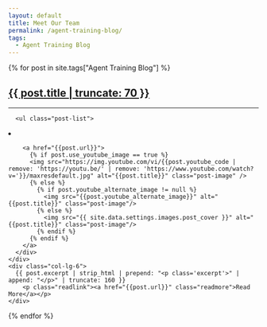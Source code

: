 ```yaml
---
layout: default
title: Meet Our Team
permalink: /agent-training-blog/
tags:
  - Agent Training Blog
---
```

{% for post in site.tags["Agent Training Blog"] %}
  <div class="row content-container">
    <!-- <div class="col-sm-12"> -->
      <h2 class="post-overview-title"><a class="post-link" href="{{ post.url }}">{{ post.title | truncate: 70 }}</a></h2>
      <!-- <span class="post-meta">
        {{ post.date | date: "%b %-d, %Y" }}
      </span> -->
        <hr />
      <!-- </div> -->

      <ul class="post-list">
  <li>
    <div class="col-lg-6 post-image-container">
      <div class="post-excerpts">


        <a href="{{post.url}}">
          {% if post.use_youtube_image == true %}
          <img src="https://img.youtube.com/vi/{{post.youtube_code | remove: 'https://youtu.be/' | remove: 'https://www.youtube.com/watch?v='}}/maxresdefault.jpg" alt="{{post.title}}" class="post-image" />
          {% else %}
            {% if post.youtube_alternate_image != null %}
              <img src="{{post.youtube_alternate_image}}" alt="{{post.title}}" class="post-image"/>
            {% else %}
              <img src="{{ site.data.settings.images.post_cover }}" alt="{{post.title}}" class="post-image"/>
            {% endif %}
          {% endif %}
        </a>
      </div>
    </div>
    <div class="col-lg-6">
      {{ post.excerpt | strip_html | prepend: "<p class='excerpt'>" | append: "</p>" | truncate: 160 }}
        <p class="readlink"><a href="{{post.url}}" class="readmore">Read More</a></p>
    </div>
  </li>
</ul>
</div>
{% endfor %}
